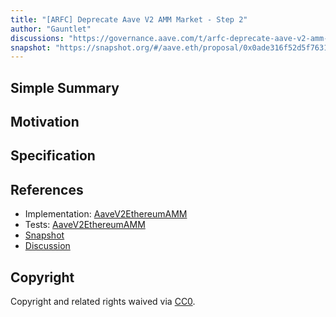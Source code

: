 ```yaml
---
title: "[ARFC] Deprecate Aave V2 AMM Market - Step 2"
author: "Gauntlet"
discussions: "https://governance.aave.com/t/arfc-deprecate-aave-v2-amm-market-step-2/16408/1"
snapshot: "https://snapshot.org/#/aave.eth/proposal/0x0ade316f52d5f763160ea15538a71a4682ae1b708864e8d33497d8de40ad9973"
---
```


## Simple Summary

## Motivation

## Specification

## References

- Implementation: [AaveV2EthereumAMM](https://github.com/bgd-labs/aave-proposals-v3/blob/main/src/20240205_AaveV2EthereumAMM_ARFCDeprecateAaveV2AMMMarketStep2/AaveV2EthereumAMM_ARFCDeprecateAaveV2AMMMarketStep2_20240205.sol)
- Tests: [AaveV2EthereumAMM](https://github.com/bgd-labs/aave-proposals-v3/blob/main/src/20240205_AaveV2EthereumAMM_ARFCDeprecateAaveV2AMMMarketStep2/AaveV2EthereumAMM_ARFCDeprecateAaveV2AMMMarketStep2_20240205.t.sol)
- [Snapshot](https://snapshot.org/#/aave.eth/proposal/0x0ade316f52d5f763160ea15538a71a4682ae1b708864e8d33497d8de40ad9973)
- [Discussion](https://governance.aave.com/t/arfc-deprecate-aave-v2-amm-market-step-2/16408/1)

## Copyright

Copyright and related rights waived via [CC0](https://creativecommons.org/publicdomain/zero/1.0/).
